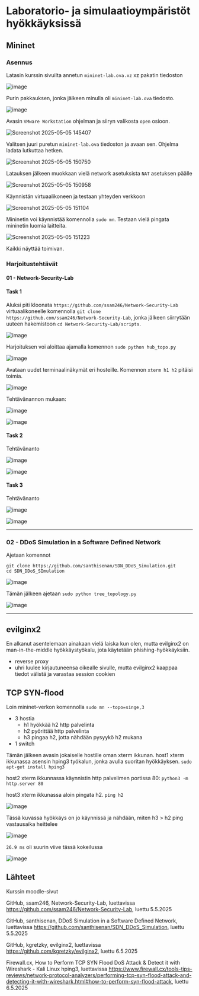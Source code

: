 #  Laboratorio- ja simulaatioympäristöt hyökkäyksissä

## Mininet

### Asennus

Latasin kurssin sivuilta annetun `mininet-lab.ova.xz` xz pakatin tiedoston

![image](https://github.com/user-attachments/assets/f19dbfe4-44b9-427b-8a36-07769492f9f7)

Purin pakkauksen, jonka jälkeen minulla oli `mininet-lab.ova` tiedosto. 

![image](https://github.com/user-attachments/assets/3851f33f-2114-4989-9649-300728bc1c31)

Avasin `VMware Workstation` ohjelman ja siiryn valikosta `open` osioon. 

![Screenshot 2025-05-05 145407](https://github.com/user-attachments/assets/853897ad-9bb7-474a-8337-2e7cc121322d)

Valitsen juuri puretun `mininet-lab.ova` tiedoston ja avaan sen. Ohjelma ladata lutkuttaa hetken. 

![Screenshot 2025-05-05 150750](https://github.com/user-attachments/assets/bd5f74a3-a447-47e2-bc6e-65a9315446f9)

Latauksen jälkeen muokkaan vielä network asetuksista `NAT` asetuksen päälle

![Screenshot 2025-05-05 150958](https://github.com/user-attachments/assets/4b8deb06-9897-4362-99f2-64bc60f55c21)

Käynnistän virtuaalikoneen ja testaan yhteyden verkkoon

![Screenshot 2025-05-05 151104](https://github.com/user-attachments/assets/05be4a1f-bdf8-459a-99f5-348952b61f85)

Mininetin voi käynnistää komennolla `sudo mn`. Testaan vielä pingata mininetin luomia laitteita. 

![Screenshot 2025-05-05 151223](https://github.com/user-attachments/assets/17fb019e-5375-46f3-bad5-6a7b727dc9ef)

Kaikki näyttää toimivan. 

### Harjoitustehtävät

#### 01 - Network-Security-Lab

#### Task 1

Aluksi piti kloonata `https://github.com/ssam246/Network-Security-Lab` virtuaalikoneelle komennolla `git clone https://github.com/ssam246/Network-Security-Lab`, jonka jälkeen siirrytään uuteen hakemistoon `cd Network-Security-Lab/scripts`. 

![image](https://github.com/user-attachments/assets/c635b502-96e9-4e24-969d-9cd37d9daaef)

Harjoituksen voi aloittaa ajamalla komennon `sudo python hub_topo.py`

![image](https://github.com/user-attachments/assets/37759e32-7895-4b50-81e1-cc015a5946f1)

Avataan uudet terminaalinäkymät eri hosteille. Komennon `xterm h1 h2` pitäisi toimia. 

![image](https://github.com/user-attachments/assets/85eae00c-5fd7-4e12-9ede-e47c1a09f070)

Tehtävänannon mukaan: 

![image](https://github.com/user-attachments/assets/cb361568-ec16-49f7-9775-34b48dd457ab)

![image](https://github.com/user-attachments/assets/952b1200-28c7-4eef-b03b-8e2bd4631a45)

#### Task 2

Tehtävänanto

![image](https://github.com/user-attachments/assets/694a50b5-adcc-410c-9fb1-0ee69995a56b)

![image](https://github.com/user-attachments/assets/a8a13a62-2dbe-4a56-9a76-a198f4359aac)

#### Task 3

Tehtävänanto 

![image](https://github.com/user-attachments/assets/b56ababb-db45-4649-b064-d1d888612673)

![image](https://github.com/user-attachments/assets/948a575c-2eb3-4828-8f48-180a50919ac0)

---

### 02 - DDoS Simulation in a Software Defined Network

Ajetaan komennot
```
git clone https://github.com/santhisenan/SDN_DDoS_Simulation.git
cd SDN_DDoS_SImulation
```

![image](https://github.com/user-attachments/assets/d1a58792-307d-4155-a6a0-662a421c8002)

Tämän jälkeen ajetaan `sudo python tree_topology.py`

![image](https://github.com/user-attachments/assets/1edb4f80-6557-4745-8f38-08380925f0d2)

---

## evilginx2

En alkanut asentelemaan ainakaan vielä laiska kun olen, mutta evilginx2 on man-in-the-middle hyökkäystyökalu, jota käytetään phishing-hyökkäyksiin. 

- reverse proxy
- uhri luulee kirjautuneensa oikealle sivulle, mutta evilginx2 kaappaa tiedot välistä ja varastaa session cookien

## TCP SYN-flood

Loin mininet-verkon komennolla `sudo mn --topo=singe,3`
- 3 hostia
  - h1 hyökkää h2 http palvelinta
  - h2 pyörittää http palvelinta
  - h3 pingaa h2, jotta nähdään pysyykö h2 mukana
- 1 switch

Tämän jälkeen avasin jokaiselle hostille oman xterm ikkunan. host1 xterm ikkunassa asensin hping3 työkalun, jonka avulla suoritan hyökkäyksen. `sudo apt-get install hping3`

host2 xterm ikkunnassa käynnistin http palvelimen portissa 80: `python3 -m http.server 80`

host3 xterm ikkunassa aloin pingata h2. `ping h2`

![image](https://github.com/user-attachments/assets/9a7dd466-0f43-4614-a130-b1a9272cfd1f)

Tässä kuvassa hyökkäys on jo käynnissä ja nähdään, miten h3 > h2 ping vastausaika heittelee

![image](https://github.com/user-attachments/assets/39cd3917-0991-4ca3-8ae9-0c146848008b)

`26.9 ms` oli suurin viive tässä kokeilussa

![image](https://github.com/user-attachments/assets/530f0693-1c5c-4346-b811-2e3ed1a94111)

## Lähteet

Kurssin moodle-sivut

GitHub, ssam246, Network-Security-Lab, luettavissa https://github.com/ssam246/Network-Security-Lab, luettu 5.5.2025

GitHub, santhisenan, DDoS Simulation in a Software Defined Network, luettavissa https://github.com/santhisenan/SDN_DDoS_Simulation, luettu 5.5.2025

GitHub, kgretzky, evilginx2, luettavissa https://github.com/kgretzky/evilginx2, luettu 6.5.2025

Firewall.cx, How to Perform TCP SYN Flood DoS Attack & Detect it with Wireshark - Kali Linux hping3, luettavissa https://www.firewall.cx/tools-tips-reviews/network-protocol-analyzers/performing-tcp-syn-flood-attack-and-detecting-it-with-wireshark.html#how-to-perform-syn-flood-attack, luettu 6.5.2025

